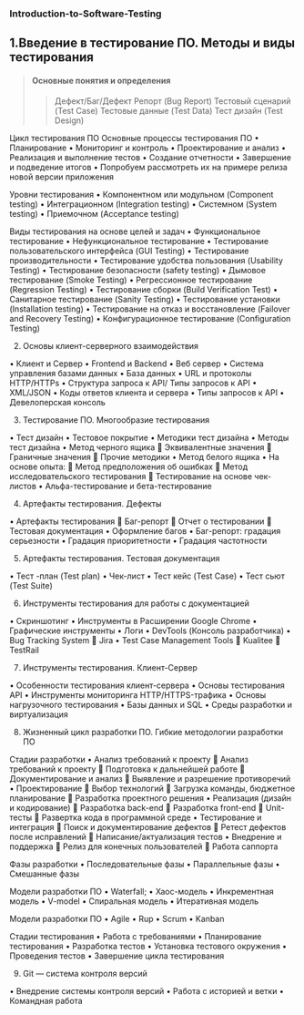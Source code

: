 ### Introduction-to-Software-Testing
## 1.Введение в тестирование ПО. Методы и виды тестирования

> #### Основные понятия и определения
>> Дефект/Баг/Дефект Репорт (Bug Report)
>> Тестовый сценарий (Test Case)
>> Тестовые данные (Test Data)
>> Тест дизайн (Test Design)

Цикл тестирования ПО Основные процессы тестирования ПО
•	Планирование
•	Мониторинг и контроль
•	Проектирование и анализ
•	Реализация и выполнение тестов
•	Создание отчетности
•	Завершение и подведение итогов
•	Попробуем рассмотреть их на примере релиза новой версии приложения

Уровни тестирования
•	Компонентном или модульном (Component testing)
•	Интеграционном (Integration testing)
•	Системном (System testing)
•	Приемочном (Acceptance testing)

Виды тестирования на основе целей и задач
•	Функциональное тестирование
•	Нефункциональное тестирование
•	Тестирование пользовательского интерфейса (GUI Testing)
•	Тестирование производительности
•	Тестирование удобства пользования (Usability Testing)
•	Тестирование безопасности (safety testing)
•	Дымовое тестирование (Smoke Testing)
•	Регрессионное тестирование (Regression Testing)
•	Тестирование сборки (Build Verification Test)
•	Санитарное тестирование (Sanity Testing)
•	Тестирование установки (Installation testing)
•	Тестирование на отказ и восстановление (Failover and Recovery Testing)
•	Конфигурационное тестирование (Configuration Testing)

2.	Основы клиент-серверного взаимодействия

•	Клиент и Сервер
•	Frontend и Backend
•	Веб сервер
•	Система управления базами данных
•	База данных
•	URL и протоколы HTTP/HTTPs
•	Структура запроса к API/ Типы запросов к API
•	XML/JSON 
•	Коды ответов клиента и сервера
•	Типы запросов к API
•	Девелоперская консоль

3.	Тестирование ПО. Многообразие тестирования

•	Тест дизайн
•	Тестовое покрытие
•	Методики тест дизайна
•	Методы тест дизайна
•	Метод черного ящика
	Эквивалентные значения
	Граничные значения
	Прочие методики
•	Метод белого ящика
•	На основе опыта:
	Метод предположения об ошибках
	Метод исследовательского тестирования
	Тестирование на основе чек-листов
•	Альфа-тестирование и бета-тестирование

4.	Артефакты тестирования. Дефекты

•	Артефакты тестирования
	Баг-репорт
	Отчет о тестировании
	Тестовая документация
•	Оформление багов
•	Баг-репорт: градация серьезности
•	Градация приоритетности
•	Градация частотности

5.	Артефакты тестирования. Тестовая документация

•	Тест -план (Test plan)
•	Чек-лист
•	Тест кейс (Test Case)
•	Тест сьют (Test Suite)

6.	Инструменты тестирования для работы с документацией

•	Скриншотинг
•	Инструменты в Расширении Google Chrome
•	Графические инструменты
•	Логи
•	DevTools (Консоль разработчика)
•	Bug Tracking System
	Jira
•	Test Case Management Tools
	Kualitee
	TestRail

7.	Инструменты тестирования. Клиент-Сервер

•	Особенности тестирования клиент-сервера
•	Основы тестирования API
•	Инструменты мониторинга HTTP/HTTPS-трафика
•	Основы нагрузочного тестирования
•	Базы данных и SQL
•	Среды разработки и виртуализация

8.	Жизненный цикл разработки ПО. Гибкие методологии разработки ПО

Стадии разработки
•	Анализ требований к проекту
	Анализ требований к проекту
	Подготовка к дальнейшей работе
	Документирование и анализ
	Выявление и разрешение противоречий
•	Проектирование
	Выбор технологий
	Загрузка команды, бюджетное планирование
	Разработка проектного решения
•	Реализация (дизайн и кодирование)
	Разработка back-end
	Разработка front-end
	Unit-тесты
	Развертка кода в программной среде
•	Тестирование и интеграция
	Поиск и документирование дефектов
	Ретест дефектов после исправлений
	Написание/актуализация тестов
•	Внедрение и поддержка
	Релиз для конечных пользователей
	Работа саппорта

Фазы разработки
•	Последовательные фазы
•	Параллельные фазы
•	Смешанные фазы

Модели разработки ПО
•	Waterfall;
•	Хаос-модель
•	Инкрементная модель
•	V-model
•	Спиральная модель
•	Итеративная модель

Модели разработки ПО
•	Agile
•	Rup
•	Scrum
•	Kanban

Стадии тестирования
•	Работа с требованиями
•	Планирование тестирования
•	Разработка тестов
•	Установка тестового окружения
•	Проведения тестов
•	Завершение цикла тестирования


9.	Git — система контроля версий

•	Внедрение системы контроля версий
•	Работа с историей и ветки
•	Командная работа
